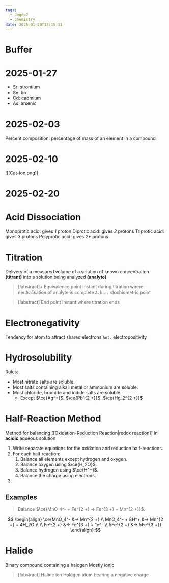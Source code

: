 ```yaml
---
tags:
  - Cegep2
  - Chemistry
date: 2025-01-20T13:15:11
---
```


# Buffer

# 2025-01-27

- Sr: strontium
- Sn: tin
- Cd: cadmium
- As: arsenic

# 2025-02-03

Percent composition: percentage of mass of an element in a compound

# 2025-02-10

![[Cat-Ion.png]]

# 2025-02-20

# Acid Dissociation

Monoprotic acid: gives *1* proton
Diprotic acid: gives *2* protons
Triprotic acid: gives *3* protons
Polyprotic acid: gives *2+* protons

# Titration

Delivery of a measured volume of a solution of known concentration **(titrant)** into a solution being analyzed **(analyte)**

> [!abstract]+ Equivalence point
> Instant during titration where neutralisation of analyte is complete
> `A.k.a.` stochiometric point

> [!abstract] End point
> Instant where titration ends

# Electronegativity

Tendency for atom to attract shared electrons
`Ant.` electropositivity

# Hydrosolubility

Rules:

- Most nitrate salts are soluble.
- Most salts containing alkali metal or ammonium are soluble.
- Most chloride, bromide and iodide salts are soluble.
	- Except $\ce{Ag^+}$, $\ce{Pb^{2 +}}$, $\ce{Hg_2^{2 +}}$

# Half-Reaction Method

Method for balancing [[Oxidation-Reduction Reaction|redox reaction]] in **acidic** aqueous solution

1. Write separate equations for the oxidation and reduction half-reactions.
2. For each half reaction:
	1. Balance all elements except hydrogen and oxygen.
	2. Balance oxygen using $\ce{H_2O}$.
	3. Balance hydrogen using $\ce{H^+}$.
	4. Balance the charge using electrons.
3. 

## Examples

> Balance $\ce{MnO_4^- + Fe^{2 +} -> Fe^{3 +} + Mn^{2 +}}$.

$$
\begin{align}
\ce{MnO_4^- &-> Mn^{2 +} \\
MnO_4^- + 8H^+ &-> Mn^{2 +} + 4H_2O \\
 \\
Fe^{2 +} &-> Fe^{3 +} + 1e^- \\
5Fe^{2 +} &-> 5Fe^{3 +}}
\end{align}
$$

# Halide

Binary compound containing a halogen
Mostly ionic

> [!abstract] Halide ion
> Halogen atom bearing a negative charge